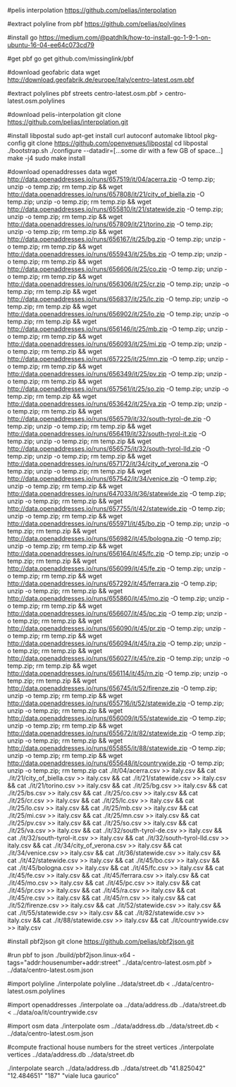 #pelis interpolation
https://github.com/pelias/interpolation
 
#extract polyline from pbf
https://github.com/pelias/polylines
 
 
#install go
https://medium.com/@patdhlk/how-to-install-go-1-9-1-on-ubuntu-16-04-ee64c073cd79
 
#get pbf
go get github.com/missinglink/pbf
 
#download geofabric data
wget http://download.geofabrik.de/europe/italy/centro-latest.osm.pbf 
 
#extract polylines
pbf streets centro-latest.osm.pbf > centro-latest.osm.polylines
 
#download pelis-interpolation
git clone https://github.com/pelias/interpolation.git
 
#install libpostal
sudo apt-get install curl autoconf automake libtool pkg-config
git clone https://github.com/openvenues/libpostal
cd libpostal
./bootstrap.sh
./configure --datadir=[...some dir with a few GB of space...]
make -j4
sudo make install
 

 
#download openaddresses data
wget http://data.openaddresses.io/runs/657519/it/04/acerra.zip -O temp.zip; unzip -o temp.zip; rm temp.zip && wget http://data.openaddresses.io/runs/657808/it/21/city_of_biella.zip -O temp.zip; unzip -o temp.zip; rm temp.zip && wget http://data.openaddresses.io/runs/655810/it/21/statewide.zip -O temp.zip; unzip -o temp.zip; rm temp.zip && wget http://data.openaddresses.io/runs/657809/it/21/torino.zip -O temp.zip; unzip -o temp.zip; rm temp.zip && wget http://data.openaddresses.io/runs/656167/it/25/bg.zip -O temp.zip; unzip -o temp.zip; rm temp.zip && wget http://data.openaddresses.io/runs/655943/it/25/bs.zip -O temp.zip; unzip -o temp.zip; rm temp.zip && wget http://data.openaddresses.io/runs/656606/it/25/co.zip -O temp.zip; unzip -o temp.zip; rm temp.zip && wget http://data.openaddresses.io/runs/656306/it/25/cr.zip -O temp.zip; unzip -o temp.zip; rm temp.zip && wget http://data.openaddresses.io/runs/656837/it/25/lc.zip -O temp.zip; unzip -o temp.zip; rm temp.zip && wget http://data.openaddresses.io/runs/656902/it/25/lo.zip -O temp.zip; unzip -o temp.zip; rm temp.zip && wget http://data.openaddresses.io/runs/656146/it/25/mb.zip -O temp.zip; unzip -o temp.zip; rm temp.zip && wget http://data.openaddresses.io/runs/656093/it/25/mi.zip -O temp.zip; unzip -o temp.zip; rm temp.zip && wget http://data.openaddresses.io/runs/657225/it/25/mn.zip -O temp.zip; unzip -o temp.zip; rm temp.zip && wget http://data.openaddresses.io/runs/656349/it/25/pv.zip -O temp.zip; unzip -o temp.zip; rm temp.zip && wget http://data.openaddresses.io/runs/657561/it/25/so.zip -O temp.zip; unzip -o temp.zip; rm temp.zip && wget http://data.openaddresses.io/runs/653642/it/25/va.zip -O temp.zip; unzip -o temp.zip; rm temp.zip && wget http://data.openaddresses.io/runs/656579/it/32/south-tyrol-de.zip -O temp.zip; unzip -o temp.zip; rm temp.zip && wget http://data.openaddresses.io/runs/656419/it/32/south-tyrol-it.zip -O temp.zip; unzip -o temp.zip; rm temp.zip && wget http://data.openaddresses.io/runs/656575/it/32/south-tyrol-lld.zip -O temp.zip; unzip -o temp.zip; rm temp.zip && wget http://data.openaddresses.io/runs/657172/it/34/city_of_verona.zip -O temp.zip; unzip -o temp.zip; rm temp.zip && wget http://data.openaddresses.io/runs/657542/it/34/venice.zip -O temp.zip; unzip -o temp.zip; rm temp.zip && wget http://data.openaddresses.io/runs/647033/it/36/statewide.zip -O temp.zip; unzip -o temp.zip; rm temp.zip && wget http://data.openaddresses.io/runs/657755/it/42/statewide.zip -O temp.zip; unzip -o temp.zip; rm temp.zip && wget http://data.openaddresses.io/runs/655971/it/45/bo.zip -O temp.zip; unzip -o temp.zip; rm temp.zip && wget http://data.openaddresses.io/runs/656982/it/45/bologna.zip -O temp.zip; unzip -o temp.zip; rm temp.zip && wget http://data.openaddresses.io/runs/656164/it/45/fc.zip -O temp.zip; unzip -o temp.zip; rm temp.zip && wget http://data.openaddresses.io/runs/656099/it/45/fe.zip -O temp.zip; unzip -o temp.zip; rm temp.zip && wget http://data.openaddresses.io/runs/657292/it/45/ferrara.zip -O temp.zip; unzip -o temp.zip; rm temp.zip && wget http://data.openaddresses.io/runs/655860/it/45/mo.zip -O temp.zip; unzip -o temp.zip; rm temp.zip && wget http://data.openaddresses.io/runs/656607/it/45/pc.zip -O temp.zip; unzip -o temp.zip; rm temp.zip && wget http://data.openaddresses.io/runs/656090/it/45/pr.zip -O temp.zip; unzip -o temp.zip; rm temp.zip && wget http://data.openaddresses.io/runs/656094/it/45/ra.zip -O temp.zip; unzip -o temp.zip; rm temp.zip && wget http://data.openaddresses.io/runs/656027/it/45/re.zip -O temp.zip; unzip -o temp.zip; rm temp.zip && wget http://data.openaddresses.io/runs/656114/it/45/rn.zip -O temp.zip; unzip -o temp.zip; rm temp.zip && wget http://data.openaddresses.io/runs/656745/it/52/firenze.zip -O temp.zip; unzip -o temp.zip; rm temp.zip && wget http://data.openaddresses.io/runs/655716/it/52/statewide.zip -O temp.zip; unzip -o temp.zip; rm temp.zip && wget http://data.openaddresses.io/runs/656009/it/55/statewide.zip -O temp.zip; unzip -o temp.zip; rm temp.zip && wget http://data.openaddresses.io/runs/655672/it/82/statewide.zip -O temp.zip; unzip -o temp.zip; rm temp.zip && wget http://data.openaddresses.io/runs/655855/it/88/statewide.zip -O temp.zip; unzip -o temp.zip; rm temp.zip && wget http://data.openaddresses.io/runs/655648/it/countrywide.zip -O temp.zip; unzip -o temp.zip; rm temp.zip
cat ./it/04/acerra.csv >> italy.csv && cat ./it/21/city_of_biella.csv >> italy.csv && cat ./it/21/statewide.csv >> italy.csv && cat ./it/21/torino.csv >> italy.csv && cat ./it/25/bg.csv >> italy.csv && cat ./it/25/bs.csv >> italy.csv && cat ./it/25/co.csv >> italy.csv && cat ./it/25/cr.csv >> italy.csv && cat ./it/25/lc.csv >> italy.csv && cat ./it/25/lo.csv >> italy.csv && cat ./it/25/mb.csv >> italy.csv && cat ./it/25/mi.csv >> italy.csv && cat ./it/25/mn.csv >> italy.csv && cat ./it/25/pv.csv >> italy.csv && cat ./it/25/so.csv >> italy.csv && cat ./it/25/va.csv >> italy.csv && cat ./it/32/south-tyrol-de.csv >> italy.csv && cat ./it/32/south-tyrol-it.csv >> italy.csv && cat ./it/32/south-tyrol-lld.csv >> italy.csv && cat ./it/34/city_of_verona.csv >> italy.csv && cat ./it/34/venice.csv >> italy.csv && cat ./it/36/statewide.csv >> italy.csv && cat ./it/42/statewide.csv >> italy.csv && cat ./it/45/bo.csv >> italy.csv && cat ./it/45/bologna.csv >> italy.csv && cat ./it/45/fc.csv >> italy.csv && cat ./it/45/fe.csv >> italy.csv && cat ./it/45/ferrara.csv >> italy.csv && cat ./it/45/mo.csv >> italy.csv && cat ./it/45/pc.csv >> italy.csv && cat ./it/45/pr.csv >> italy.csv && cat ./it/45/ra.csv >> italy.csv && cat ./it/45/re.csv >> italy.csv && cat ./it/45/rn.csv >> italy.csv && cat ./it/52/firenze.csv >> italy.csv && cat ./it/52/statewide.csv >> italy.csv && cat ./it/55/statewide.csv >> italy.csv && cat ./it/82/statewide.csv >> italy.csv && cat ./it/88/statewide.csv >> italy.csv && cat ./it/countrywide.csv >> italy.csv
 

 
#install pbf2json
git clone https://github.com/pelias/pbf2json.git
 
#run pbf to json
./build/pbf2json.linux-x64 -tags="addr:housenumber+addr:street" ../data/centro-latest.osm.pbf > ../data/centro-latest.osm.json
 

#import polyline
./interpolate polyline ../data/street.db < ../data/centro-latest.osm.polylines



#import openaddresses
./interpolate oa ../data/address.db ../data/street.db < ../data/oa/it/countrywide.csv  

#import osm data
./interpolate osm ../data/address.db ../data/street.db < ../data/centro-latest.osm.json
 
#compute fractional house numbers for the street vertices
./interpolate vertices ../data/address.db ../data/street.db
 
 
 
./interpolate search ../data/address.db ../data/street.db "41.825042" "12.484651" "187" "viale luca gaurico"